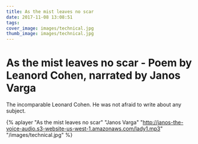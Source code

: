 ```yaml
---
title: As the mist leaves no scar
date: 2017-11-08 13:08:51
tags:
cover_image: images/technical.jpg
thumb_image: images/technical.jpg
---
```

# As the mist leaves no scar - Poem by Leanord Cohen, narrated by Janos Varga

The incomparable Leonard Cohen. He was not afraid to write about any subject.  

{% aplayer "As the mist leaves no scar" "Janos Varga" "http://janos-the-voice-audio.s3-website-us-west-1.amazonaws.com/lady1.mp3" "/images/technical.jpg"  %}
